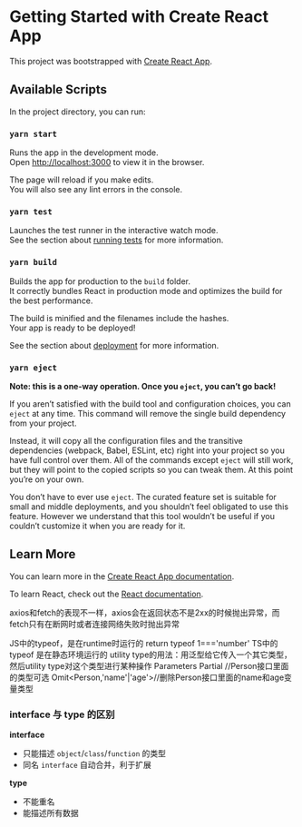 # Getting Started with Create React App

This project was bootstrapped with [Create React App](https://github.com/facebook/create-react-app).

## Available Scripts

In the project directory, you can run:

### `yarn start`

Runs the app in the development mode.\
Open [http://localhost:3000](http://localhost:3000) to view it in the browser.

The page will reload if you make edits.\
You will also see any lint errors in the console.

### `yarn test`

Launches the test runner in the interactive watch mode.\
See the section about [running tests](https://facebook.github.io/create-react-app/docs/running-tests) for more information.

### `yarn build`

Builds the app for production to the `build` folder.\
It correctly bundles React in production mode and optimizes the build for the best performance.

The build is minified and the filenames include the hashes.\
Your app is ready to be deployed!

See the section about [deployment](https://facebook.github.io/create-react-app/docs/deployment) for more information.

### `yarn eject`

**Note: this is a one-way operation. Once you `eject`, you can’t go back!**

If you aren’t satisfied with the build tool and configuration choices, you can `eject` at any time. This command will remove the single build dependency from your project.

Instead, it will copy all the configuration files and the transitive dependencies (webpack, Babel, ESLint, etc) right into your project so you have full control over them. All of the commands except `eject` will still work, but they will point to the copied scripts so you can tweak them. At this point you’re on your own.

You don’t have to ever use `eject`. The curated feature set is suitable for small and middle deployments, and you shouldn’t feel obligated to use this feature. However we understand that this tool wouldn’t be useful if you couldn’t customize it when you are ready for it.

## Learn More

You can learn more in the [Create React App documentation](https://facebook.github.io/create-react-app/docs/getting-started).

To learn React, check out the [React documentation](https://reactjs.org/).

axios和fetch的表现不一样，axios会在返回状态不是2xx的时候抛出异常，而fetch只有在断网时或者连接网络失败时抛出异常


JS中的typeof，是在runtime时运行的
return typeof 1==='number'
TS中的typeof 是在静态环境运行的
<typeof http>
utility type的用法：用泛型给它传入一个其它类型，然后utility type对这个类型进行某种操作
Parameters<typeof http>
Partial<Person> //Person接口里面的类型可选
Omit<Person,'name'|'age'>//删除Person接口里面的name和age变量类型


### interface 与 type 的区别

**interface**

- 只能描述 `object`/`class`/`function` 的类型
- 同名 `interface` 自动合并，利于扩展

**type**

- 不能重名
- 能描述所有数据
